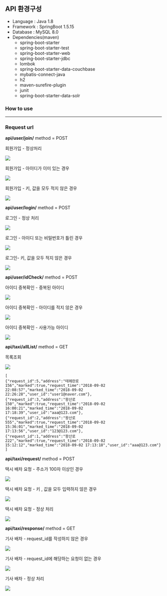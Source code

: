 ## API 환경구성

<ul>
  <li>Language : Java 1.8</li>
  <li>Framework : SpringBoot 1.5.15 </li>
  <li>Database : MySQL 8.0</li>
  <li>Dependencies(maven) 
    <ul>
    <li>spring-boot-starter</li>
    <li>spring-boot-starter-test</li>
    <li>spring-boot-starter-web</li>
    <li>spring-boot-starter-jdbc</li>
    <li>lombok</li>
    <li>spring-boot-starter-data-couchbase</li>
    <li>mybatis-connect-java</li>
    <li>h2</li>
    <li>maven-surefire-plugin</li>
    <li>junit</li>
    <li>spring-boot-starter-data-solr</li>
    </ul>
  </li>
</ul>


### How to use

<hr>

### Request url

**api/user/join/** method = POST



회원가입 - 정상처리

<img src="https://t1.daumcdn.net/cfile/tistory/994F543D5B8BAE7D0F">

회원가입 - 아이디가 이미 있는 경우

<img src="https://t1.daumcdn.net/cfile/tistory/99CDF94B5B8BD53512">

회원가입 - 키, 값을 모두 적지 않은 경우

<img src="https://t1.daumcdn.net/cfile/tistory/99C7604F5B8BD75325">

**api/user/login/** method = POST



로그인 - 정상 처리

<img src="https://t1.daumcdn.net/cfile/tistory/99D94F485B8BD8C637">

로그인 - 아이디 또는 비밀번호가 틀린 경우

<img src="https://t1.daumcdn.net/cfile/tistory/992C59505B8BD96C0F">

로그인- 키, 값을 모두 적지 않은 경우

<img src="https://t1.daumcdn.net/cfile/tistory/99BA3E445B8BD94D27">

**api/user/idCheck/** method = POST

아이디 중복확인 - 중복된 아이디

<img src="https://t1.daumcdn.net/cfile/tistory/991A2F3B5B8BDB372D">

아이디 중복확인 - 아이디를 적지 않은 경우

<img src="https://t1.daumcdn.net/cfile/tistory/99A438345B8BDB1731">

아이디 중복확인 - 사용가능 아이디

<img src="https://t1.daumcdn.net/cfile/tistory/992177355B8BDB291C">

**api/taxi/allList/** method = GET

목록조회

<img src="https://t1.daumcdn.net/cfile/tistory/995CE4355B8BDDFE28">

```{.json}
[
{"request_id":5,"address":"테헤란로 156","marked":true,"request_time":"2018-09-02 22:08:57","marked_time":"2018-09-02 22:26:28","user_id":"user1@naver.com"},
{"request_id":3,"address":"왕산로 150","marked":true,"request_time":"2018-09-02 16:00:21","marked_time":"2018-09-02 17:18:39","user_id":"aaa@123.com"},
{"request_id":2,"address":"왕산로 555","marked":true,"request_time":"2018-09-02 15:36:01","marked_time":"2018-09-02 17:13:56","user_id":"123@123.com"},
{"request_id":1,"address":"왕산로 222","marked":true,"request_time":"2018-09-02 15:12:12","marked_time":"2018-09-02 17:13:18","user_id":"aaa@123.com"}
]
```

**api/taxi/request/** method = POST

택시 배차 요청 - 주소가 100자 이상인 경우

<img src="https://t1.daumcdn.net/cfile/tistory/996FBF405B8BDE9927">

택시 배차 요청 - 키 , 값을 모두 입력하지 않은 경우

<img src="https://t1.daumcdn.net/cfile/tistory/99B035375B8BE0A315">

택시 배차 요청 - 정상 처리

<img src="https://t1.daumcdn.net/cfile/tistory/9985AE355B8BE1061C">

**api/taxi/response/** method = GET   

기사 배차 - request_id를 작성하지 않은 경우

<img src="https://t1.daumcdn.net/cfile/tistory/99F2334B5B8BE4101A">

기사 배차 - request_id에 해당하는 요청이 없는 경우

<img src="https://t1.daumcdn.net/cfile/tistory/99CC6D505B8BE48D03">

기사 배차 - 정상 처리

<img src="https://t1.daumcdn.net/cfile/tistory/9991A3455B8BE51C34">

